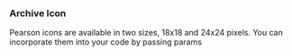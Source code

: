 ### Archive Icon
Pearson icons are available in two sizes, 18x18 and 24x24 pixels. You can incorporate them into your code by passing params
